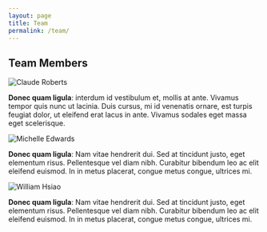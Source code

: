 ```yaml
---
layout: page
title: Team
permalink: /team/
---
```



## Team Members
![Claude Roberts](/climate_genomics/assets/images/Claude.jpg)

**Donec quam ligula**: interdum id vestibulum et, mollis at ante. Vivamus tempor quis nunc ut lacinia. Duis cursus, mi id venenatis ornare, est turpis feugiat dolor, ut eleifend erat lacus in ante. Vivamus sodales eget massa eget scelerisque. 

![Michelle Edwards](/climate_genomics/assets/images/Michelle.jpg)

**Donec quam ligula**: Nam vitae hendrerit dui. Sed at tincidunt justo, eget elementum risus. Pellentesque vel diam nibh. Curabitur bibendum leo ac elit eleifend euismod. In in metus placerat, congue metus congue, ultrices mi. 

![William Hsiao](/climate_genomics/assets/images/william.png)

**Donec quam ligula**: Nam vitae hendrerit dui. Sed at tincidunt justo, eget elementum risus. Pellentesque vel diam nibh. Curabitur bibendum leo ac elit eleifend euismod. In in metus placerat, congue metus congue, ultrices mi. 
